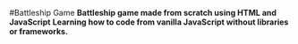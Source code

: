 #Battleship Game
**Battleship game made from scratch using HTML and JavaScript**
**Learning how to code from vanilla JavaScript without libraries or frameworks.**
